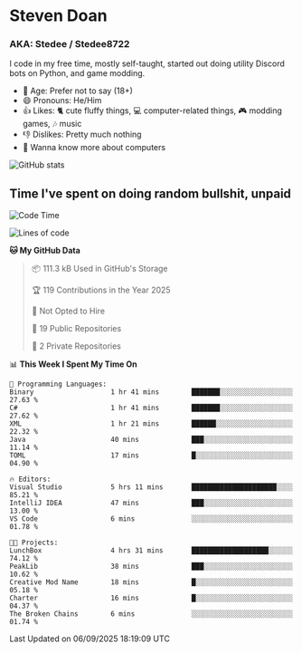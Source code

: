 # Steven Doan
### AKA: Stedee / Stedee8722
I code in my free time, mostly self-taught, started out doing utility Discord bots on Python, and game modding.

- 🤔 Age: Prefer not to say (18+)
- 😄 Pronouns: He/Him
- 👍 Likes: 🐈 cute fluffy things, 💻 computer-related things, 🎮 modding games, 🎶 music
- 👎 Dislikes: Pretty much nothing
- 🥹 Wanna know more about computers

![GitHub stats](https://github-readme-stats-iota-mocha-40.vercel.app/api?username=Stedee8722&show=prs_merged,prs_merged_percentage&show_icons=true&theme=transparent)

## Time I've spent on doing random bullshit, unpaid
<!--START_SECTION:Time I've spent on doing random bullshit, unpaid-->
![Code Time](http://img.shields.io/badge/Code%20Time-324%20hrs%2043%20mins-blue)

![Lines of code](https://img.shields.io/badge/From%20Hello%20World%20I%27ve%20Written-87.2%20thousand%20lines%20of%20code-blue)

**🐱 My GitHub Data** 

> 📦 111.3 kB Used in GitHub's Storage 
 > 
> 🏆 119 Contributions in the Year 2025
 > 
> 🚫 Not Opted to Hire
 > 
> 📜 19 Public Repositories 
 > 
> 🔑 2 Private Repositories 
 > 
📊 **This Week I Spent My Time On** 

```text
💬 Programming Languages: 
Binary                   1 hr 41 mins        ███████░░░░░░░░░░░░░░░░░░   27.63 % 
C#                       1 hr 41 mins        ███████░░░░░░░░░░░░░░░░░░   27.62 % 
XML                      1 hr 21 mins        ██████░░░░░░░░░░░░░░░░░░░   22.32 % 
Java                     40 mins             ███░░░░░░░░░░░░░░░░░░░░░░   11.14 % 
TOML                     17 mins             █░░░░░░░░░░░░░░░░░░░░░░░░   04.90 % 

🔥 Editors: 
Visual Studio            5 hrs 11 mins       █████████████████████░░░░   85.21 % 
IntelliJ IDEA            47 mins             ███░░░░░░░░░░░░░░░░░░░░░░   13.00 % 
VS Code                  6 mins              ░░░░░░░░░░░░░░░░░░░░░░░░░   01.78 % 

🐱‍💻 Projects: 
LunchBox                 4 hrs 31 mins       ███████████████████░░░░░░   74.12 % 
PeakLib                  38 mins             ███░░░░░░░░░░░░░░░░░░░░░░   10.62 % 
Creative Mod Name        18 mins             █░░░░░░░░░░░░░░░░░░░░░░░░   05.18 % 
Charter                  16 mins             █░░░░░░░░░░░░░░░░░░░░░░░░   04.37 % 
The Broken Chains        6 mins              ░░░░░░░░░░░░░░░░░░░░░░░░░   01.74 % 
```


 Last Updated on 06/09/2025 18:19:09 UTC
<!--END_SECTION:Time I've spent on doing random bullshit, unpaid-->
